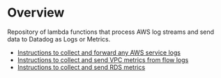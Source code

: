 # Overview
Repository of lambda functions that process AWS log streams and send data to Datadog as Logs or Metrics.

* [Instructions to collect and forward any AWS service logs](https://github.com/DataDog/datadog-serverless-functions/tree/master/aws/logs_monitoring)
* [Instructions to collect and send VPC metrics from flow logs](https://github.com/DataDog/datadog-serverless-functions/tree/master/aws/vpc_flow_log_monitoring)
* [Instructions to collect and send RDS metrics](https://github.com/DataDog/datadog-serverless-functions/tree/master/aws/rds_enhanced_monitoring)

